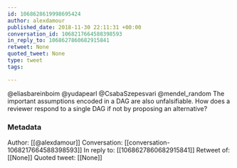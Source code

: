 ```yaml
---
id: 1068628619998695424
author: alexdamour
published_date: 2018-11-30 22:11:31 +00:00
conversation_id: 1068217664588398593
in_reply_to: 1068627860682915841
retweet: None
quoted_tweet: None
type: tweet
tags:

---
```


@eliasbareinboim @yudapearl @CsabaSzepesvari @mendel_random The important assumptions encoded in a DAG are also unfalsifiable. How does a reviewer respond to a single DAG if not by proposing an alternative?

### Metadata

Author: [[@alexdamour]]
Conversation: [[conversation-1068217664588398593]]
In reply to: [[1068627860682915841]]
Retweet of: [[None]]
Quoted tweet: [[None]]
